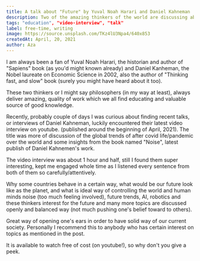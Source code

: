 ```yaml
---
title: A talk about "Future" by Yuval Noah Harari and Daniel Kahneman
description: Two of the amazing thinkers of the world are discussing about the global trends and more of the "Future". This is very refreshing and educating type of a talk which I find super interesting to listen.
tags: "education", "video-interview", "talk"
label: free-time, writing
image: https://source.unsplash.com/TKz4lU3Npa4/640x853
createdAt: April, 20, 2021
author: Aza
---
```


I am always been a fan of Yuval Noah Harari, the historian and author of "Sapiens" book (as you'd might known already) and Daniel Kanheman, the Nobel laureate on Economic Science in 2002, also the author of "Thinking fast, and slow" book (surely you might have heard about it too).

These two thinkers or I might say philosophers (in my way at least), always deliver amazing, quality of work which we all find educating and valuable source of good knowledge.

Recently, probably couple of days I was curious about finding recent talks, or interviews of Daniel Kahneman, luckily encountered their latest video interview on youtube. (published around the beginning of April, 2021). The title was more of discussion of the global trends of after covid life/pandemic over the world and some insights from the book named "Noise", latest publish of Daniel Kahnemen's work.

The video interview was about 1 hour and half, still I found them super interesting, kept me engaged whole time as I listened every sentence from both of them so carefully/attentively.

Why some countries behave in a certain way, what would be our future look like as the planet, and what is ideal way of controlling the world and human minds noise (too much feeling involved), future trends, AI, robotics and these thinkers interest for the future and many more topics are discussed openly and balanced way (not much pushing one's belief toward to others). 

Great way of opening one's ears in order to have solid way of our current society. Personally I recommend this to anybody who has certain interest on topics as mentioned in the post.

It is available to watch free of cost (on youtube!), so why don't you give a peek.